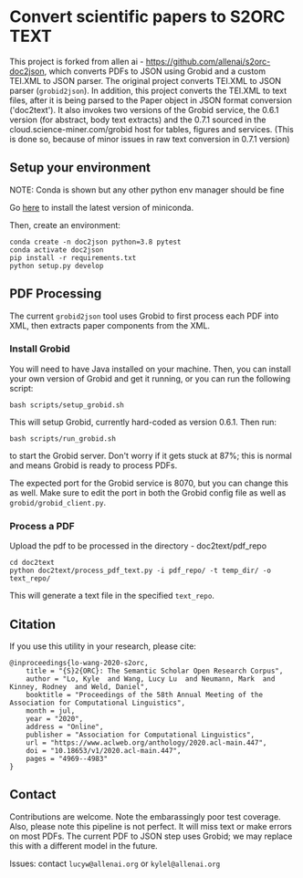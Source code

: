 # Convert scientific papers to S2ORC TEXT

This project is forked from allen ai - https://github.com/allenai/s2orc-doc2json, which converts PDFs to JSON using Grobid and a custom TEI.XML to JSON parser. The original project converts TEI.XML to JSON parser (`grobid2json`). 
In addition, this project converts the TEI.XML to text files, after it is being parsed to the Paper object in JSON format conversion ('doc2text'). It also invokes two versions of the Grobid service, the 0.6.1 version (for abstract, body text extracts) and the 0.7.1 sourced in the cloud.science-miner.com/grobid host for tables, figures and services. (This is done so, because of minor issues in raw text conversion in 0.7.1 version) 

## Setup your environment

NOTE: Conda is shown but any other python env manager should be fine

Go [here](https://docs.conda.io/en/latest/miniconda.html) to install the latest version of miniconda.

Then, create an environment:

```console
conda create -n doc2json python=3.8 pytest
conda activate doc2json
pip install -r requirements.txt
python setup.py develop
```

## PDF Processing

The current `grobid2json` tool uses Grobid to first process each PDF into XML, then extracts paper components from the XML.

### Install Grobid

You will need to have Java installed on your machine. Then, you can install your own version of Grobid and get it running, or you can run the following script:

```console
bash scripts/setup_grobid.sh
```

This will setup Grobid, currently hard-coded as version 0.6.1. Then run:

```console
bash scripts/run_grobid.sh
```

to start the Grobid server. Don't worry if it gets stuck at 87%; this is normal and means Grobid is ready to process PDFs.

The expected port for the Grobid service is 8070, but you can change this as well. Make sure to edit the port in both the Grobid config file as well as `grobid/grobid_client.py`.

### Process a PDF

Upload the pdf to be processed in the directory - doc2text/pdf_repo

```console
cd doc2text
python doc2text/process_pdf_text.py -i pdf_repo/ -t temp_dir/ -o text_repo/
```

This will generate a text file in the specified `text_repo`. 

## Citation

If you use this utility in your research, please cite:

```
@inproceedings{lo-wang-2020-s2orc,
    title = "{S}2{ORC}: The Semantic Scholar Open Research Corpus",
    author = "Lo, Kyle  and Wang, Lucy Lu  and Neumann, Mark  and Kinney, Rodney  and Weld, Daniel",
    booktitle = "Proceedings of the 58th Annual Meeting of the Association for Computational Linguistics",
    month = jul,
    year = "2020",
    address = "Online",
    publisher = "Association for Computational Linguistics",
    url = "https://www.aclweb.org/anthology/2020.acl-main.447",
    doi = "10.18653/v1/2020.acl-main.447",
    pages = "4969--4983"
}
```

## Contact

Contributions are welcome. Note the embarassingly poor test coverage. Also, please note this pipeline is not perfect. It will miss text or make errors on most PDFs. The current PDF to JSON step uses Grobid; we may replace this with a different model in the future.

Issues: contact `lucyw@allenai.org` or `kylel@allenai.org`


